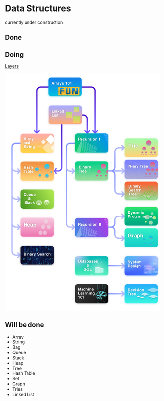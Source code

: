 # Data Structures

currently under construction

## Done

## Doing
[Layers](https://leetcode.com/explore/learn/card/the-leetcode-beginners-guide/679/sql-syntax/4358/)

![picture](../imgs/ExploreCardTrack.png?raw=true "picture")

## Will be done

- Array
- String
- Bag
- Queue
- Stack
- Heap
- Tree
- Hash Table
- Set
- Graph
- Tries
- Linked List
